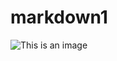 # markdown1

![This is an image](https://encrypted-tbn0.gstatic.com/images?q=tbn:ANd9GcTIV9g8k9P3YS-3I3l-IAe6GJqfNvpWaTPbeQ&usqp=CAU)
